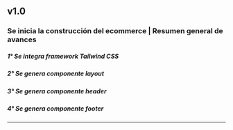 ## **v1.0**

### **Se inicia la construcción del ecommerce** | **Resumen general de avances**

##### 1°  Se integra framework Tailwind CSS
##### 2°  Se genera componente layout
##### 3°  Se genera componente header
##### 4°  Se genera componente footer

----------